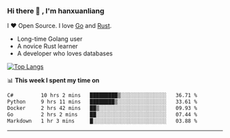 ### Hi there 👋 , I'm hanxuanliang

<!--
**hanxuanliang/hanxuanliang** is a ✨ _special_ ✨ repository because its `README.md` (this file) appears on your GitHub profile.

Here are some ideas to get you started:

- 🔭 I’m currently working on ...
- 🌱 I’m currently learning ...
- 👯 I’m looking to collaborate on ...
- 🤔 I’m looking for help with ...
- 💬 Ask me about ...
- 📫 How to reach me: ...
- 😄 Pronouns: ...
- ⚡ Fun fact: ...
-->
I ❤ Open Source. I love [Go](https://golang.org) and [Rust](https://www.rust-lang.org/zh-CN/).

* Long-time Golang user
* A novice Rust learner
* A developer who loves databases

[![Top Langs](https://github-readme-stats.vercel.app/api?username=hanxuanliang&show_icons=true&count_private=true&line_height=40)](https://github.com/anuraghazra/github-readme-stats)

📊 **This week I spent my time on**
<!--START_SECTION:waka-->

```txt
C#         10 hrs 2 mins   █████████▒░░░░░░░░░░░░░░░   36.71 %
Python     9 hrs 11 mins   ████████▒░░░░░░░░░░░░░░░░   33.61 %
Docker     2 hrs 42 mins   ██▒░░░░░░░░░░░░░░░░░░░░░░   09.93 %
Go         2 hrs 2 mins    ██░░░░░░░░░░░░░░░░░░░░░░░   07.44 %
Markdown   1 hr 3 mins     █░░░░░░░░░░░░░░░░░░░░░░░░   03.88 %
```

<!--END_SECTION:waka-->

***
